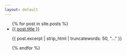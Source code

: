 ```yaml
---
layout: default
---
```

<ul>
{% for post in site.posts %}
  <li>
    <a href="{{ post.url }}">{{ post.title }}</a>
    <p>{{ post.excerpt | strip_html | truncatewords: 50, "..." }}</p>
  </li>
{% endfor %}
</ul>

